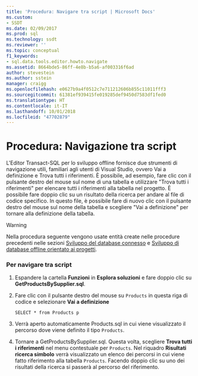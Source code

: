 ```yaml
---
title: 'Procedura: Navigare tra script | Microsoft Docs'
ms.custom:
- SSDT
ms.date: 02/09/2017
ms.prod: sql
ms.technology: ssdt
ms.reviewer: ''
ms.topic: conceptual
f1_keywords:
- sql.data.tools.editor.howto.navigate
ms.assetid: 8664bde5-86ff-4e8b-b5a6-af003316f6ad
author: stevestein
ms.author: sstein
manager: craigg
ms.openlocfilehash: e0627b9a4f0512c7e711212606b855c11011fff3
ms.sourcegitcommit: 61381ef939415fe019285def9450d7583df1fed0
ms.translationtype: HT
ms.contentlocale: it-IT
ms.lasthandoff: 10/01/2018
ms.locfileid: "47702879"
---
```

# <a name="how-to-navigate-between-scripts"></a>Procedura: Navigazione tra script
L'Editor Transact\-SQL per lo sviluppo offline fornisce due strumenti di navigazione utili, familiari agli utenti di Visual Studio, ovvero Vai a definizione e Trova tutti i riferimenti. È possibile, ad esempio, fare clic con il pulsante destro del mouse sul nome di una tabella e utilizzare "Trova tutti i riferimenti" per elencare tutti i riferimenti alla tabella nel progetto. È possibile fare doppio clic su un risultato della ricerca per andare al file di codice specifico. In questo file, è possibile fare di nuovo clic con il pulsante destro del mouse sul nome della tabella e scegliere "Vai a definizione" per tornare alla definizione della tabella.  
  
> [!WARNING]  
> Nella procedura seguente vengono usate entità create nelle procedure precedenti nelle sezioni [Sviluppo del database connesso](../ssdt/connected-database-development.md) e [Sviluppo di database offline orientato ai progetti](../ssdt/project-oriented-offline-database-development.md).  
  
### <a name="to-navigate-between-scripts"></a>Per navigare tra script  
  
1.  Espandere la cartella **Funzioni** in **Esplora soluzioni** e fare doppio clic su **GetProductsBySupplier.sql**.  
  
2.  Fare clic con il pulsante destro del mouse su `Products` in questa riga di codice e selezionare **Vai a definizione**  
  
    ```  
    SELECT * from Products p  
    ```  
  
3.  Verrà aperto automaticamente Products.sql in cui viene visualizzato il percorso dove viene definito il tipo `Products`.  
  
4.  Tornare a GetProductsBySupplier.sql. Questa volta, scegliere **Trova tutti i riferimenti** nel menu contestuale per `Products`. Nel riquadro **Risultati ricerca simbolo** verrà visualizzato un elenco dei percorsi in cui viene fatto riferimento alla tabella `Products`. Facendo doppio clic su uno dei risultati della ricerca si passerà al percorso del riferimento.  
  
